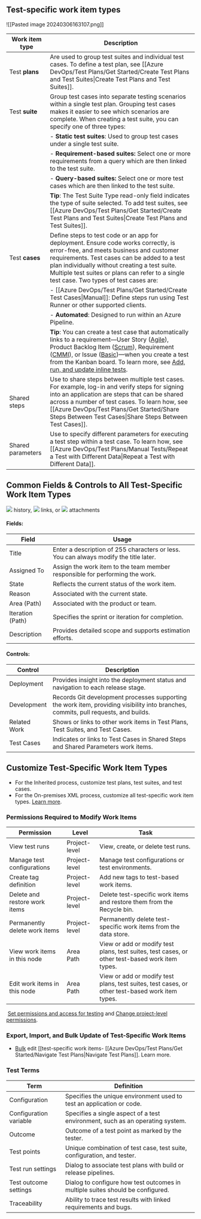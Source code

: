 ## Test-specific work item types

![[Pasted image 20240306163107.png]]

| Work item type    | Description                                                                                                                                                                                                                                                                                                                                                                                                                                                                                                                                                                                                                                                                                                                                                                                                                  |
| ----------------- | ---------------------------------------------------------------------------------------------------------------------------------------------------------------------------------------------------------------------------------------------------------------------------------------------------------------------------------------------------------------------------------------------------------------------------------------------------------------------------------------------------------------------------------------------------------------------------------------------------------------------------------------------------------------------------------------------------------------------------------------------------------------------------------------------------------------------------- |
| Test **plans**    | Are used to group test suites and individual test cases. To define a test plan, see [[Azure DevOps/Test Plans/Get Started/Create Test Plans and Test Suites\|Create Test Plans and Test Suites]].                                                                                                                                                                                                                                                                                                                                                                                                                                                                                                                                                                                                                            |
| Test **suite**    | Group test cases into separate testing scenarios within a single test plan. Grouping test cases makes it easier to see which scenarios are complete. When creating a test suite, you can specify one of three types:                                                                                                                                                                                                                                                                                                                                                                                                                                                                                                                                                                                                         |
|                   | - **Static test suites**: Used to group test cases under a single test suite.                                                                                                                                                                                                                                                                                                                                                                                                                                                                                                                                                                                                                                                                                                                                                |
|                   | - **Requirement-based suites:** Select one or more requirements from a query which are then linked to the test suite.                                                                                                                                                                                                                                                                                                                                                                                                                                                                                                                                                                                                                                                                                                        |
|                   | - **Query-based suites:** Select one or more test cases which are then linked to the test suite.                                                                                                                                                                                                                                                                                                                                                                                                                                                                                                                                                                                                                                                                                                                             |
|                   | **Tip**: The Test Suite Type read-only field indicates the type of suite selected. To add test suites, see [[Azure DevOps/Test Plans/Get Started/Create Test Plans and Test Suites\|Create Test Plans and Test Suites]].                                                                                                                                                                                                                                                                                                                                                                                                                                                                                                                                                                                                     |
| Test **cases**    | Define steps to test code or an app for deployment. Ensure code works correctly, is error-free, and meets business and customer requirements. Test cases can be added to a test plan individually without creating a test suite. Multiple test suites or plans can refer to a single test case. Two types of test cases are:                                                                                                                                                                                                                                                                                                                                                                                                                                                                                                 |
|                   | - [[Azure DevOps/Test Plans/Get Started/Create Test Cases\|Manual]]: Define steps run using Test Runner or other supported clients.                                                                                                                                                                                                                                                                                                                                                                                                                                                                                                                                                                                                                                                                                          |
|                   | - **Automated**: Designed to run within an Azure Pipeline.                                                                                                                                                                                                                                                                                                                                                                                                                                                                                                                                                                                                                                                                                                                                                                   |
|                   | **Tip**: You can create a test case that automatically links to a requirement—User Story ([Agile](https://learn.microsoft.com/en-us/azure/devops/boards/work-items/guidance/agile-process?view=azure-devops)), Product Backlog Item ([Scrum](https://learn.microsoft.com/en-us/azure/devops/boards/work-items/guidance/scrum-process?view=azure-devops)), Requirement ([CMMI](https://learn.microsoft.com/en-us/azure/devops/boards/work-items/guidance/cmmi-process?view=azure-devops)), or Issue ([Basic](https://learn.microsoft.com/en-us/azure/devops/boards/get-started/plan-track-work?view=azure-devops))—when you create a test from the Kanban board. To learn more, see [Add, run, and update inline tests](https://learn.microsoft.com/en-us/azure/devops/boards/boards/add-run-update-tests?view=azure-devops). |
| Shared steps      | Use to share steps between multiple test cases. For example, log-in and verify steps for signing into an application are steps that can be shared across a number of test cases. To learn how, see [[Azure DevOps/Test Plans/Get Started/Share Steps Between Test Cases\|Share Steps Between Test Cases]].                                                                                                                                                                                                                                                                                                                                                                                                                                                                                                                   |
| Shared parameters | Use to specify different parameters for executing a test step within a test case. To learn how, see [[Azure DevOps/Test Plans/Manual Tests/Repeat a Test with Different Data\|Repeat a Test with Different Data]].                                                                                                                                                                                                                                                                                                                                                                                                                                                                                                                                                                                                           |
## Common Fields & Controls to All Test-Specific Work Item Types
![](https://learn.microsoft.com/en-us/azure/devops/boards/backlogs/media/icon-history-tab-wi.png?view=azure-devops) history, ![](https://learn.microsoft.com/en-us/azure/devops/boards/backlogs/media/icon-links-tab-wi.png?view=azure-devops) links, or ![](https://learn.microsoft.com/en-us/azure/devops/boards/backlogs/media/icon-attachments-tab-wi.png?view=azure-devops) attachments

#### Fields:

|Field|Usage|
|---|---|
|Title|Enter a description of 255 characters or less. You can always modify the title later.|
|Assigned To|Assign the work item to the team member responsible for performing the work.|
|State|Reflects the current status of the work item.|
|Reason|Associated with the current state.|
|Area (Path)|Associated with the product or team.|
|Iteration (Path)|Specifies the sprint or iteration for completion.|
|Description|Provides detailed scope and supports estimation efforts.|

#### Controls:

| Control      | Description                                                                                                                         |
| ------------ | ----------------------------------------------------------------------------------------------------------------------------------- |
| Deployment   | Provides insight into the deployment status and navigation to each release stage.                                                   |
| Development  | Records Git development processes supporting the work item, providing visibility into branches, commits, pull requests, and builds. |
| Related Work | Shows or links to other work items in Test Plans, Test Suites, and Test Cases.                                                      |
| Test Cases   | Indicates or links to Test Cases in Shared Steps and Shared Parameters work items.                                                  |
## Customize Test-Specific Work Item Types

- For the Inherited process, customize test plans, test suites, and test cases.
- For the On-premises XML process, customize all test-specific work item types. [Learn more](https://learn.microsoft.com/en-us/azure/devops/reference/customize-work?view=azure-devops).

### Permissions Required to Modify Work Items

|Permission|Level|Task|
|---|---|---|
|View test runs|Project-level|View, create, or delete test runs.|
|Manage test configurations|Project-level|Manage test configurations or test environments.|
|Create tag definition|Project-level|Add new tags to test-based work items.|
|Delete and restore work items|Project-level|Delete test-specific work items and restore them from the Recycle bin.|
|Permanently delete work items|Project-level|Permanently delete test-specific work items from the data store.|
|View work items in this node|Area Path|View or add or modify test plans, test suites, test cases, or other test-based work item types.|
|Edit work items in this node|Area Path|View or add or modify test plans, test suites, test cases, or other test-based work item types.|
 [Set permissions and access for testing](https://learn.microsoft.com/en-us/azure/devops/organizations/security/set-permissions-access-test?view=azure-devops) and [Change project-level permissions](https://learn.microsoft.com/en-us/azure/devops/organizations/security/change-project-level-permissions?view=azure-devops).

### Export, Import, and Bulk Update of Test-Specific Work Items

- [Bulk](https://learn.microsoft.com/en-us/azure/devops/boards/backlogs/bulk-modify-work-items?view=azure-devops) edit [[test-specific work items- [[Azure DevOps/Test Plans/Get Started/Navigate Test Plans|Navigate Test Plans]]. Learn more.

### Test Terms

|Term|Definition|
|---|---|
|Configuration|Specifies the unique environment used to test an application or code.|
|Configuration variable|Specifies a single aspect of a test environment, such as an operating system.|
|Outcome|Outcome of a test point as marked by the tester.|
|Test points|Unique combination of test case, test suite, configuration, and tester.|
|Test run settings|Dialog to associate test plans with build or release pipelines.|
|Test outcome settings|Dialog to configure how test outcomes in multiple suites should be configured.|
|Traceability|Ability to trace test results with linked requirements and bugs.|